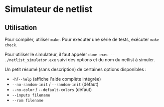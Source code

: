 # Simulateur de netlist

## Utilisation

Pour compiler, utiliser `make`. Pour exécuter une série de tests, exécuter
`make check`.

Pour utiliser le simulateur, il faut appeler
`dune exec -- ./netlist_simulator.exe` suivi des options et du nom du netlist à
simuler.

Un petit résumé (sans description) de certaines options disponibles :

- `-h`/`--help` (affiche l'aide complète intégrée)
- `--no-random-init` / `--random-init` (défaut)
- `--no-color` / `--default-colors` (défaut)
- `--inputs filename`
- `--rom filename`
